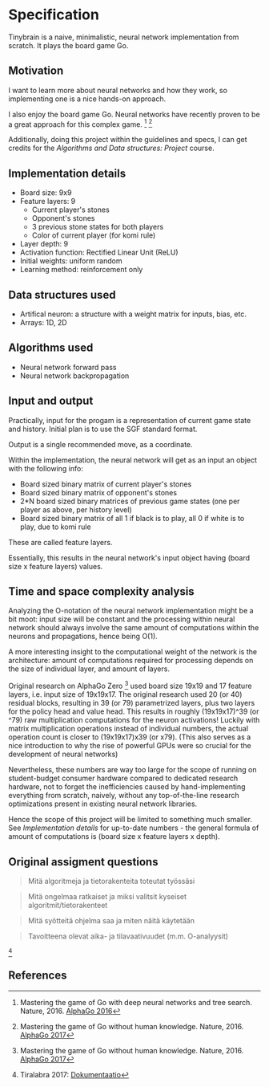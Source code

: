# Specification

Tinybrain is a naive, minimalistic, neural network implementation from scratch. It plays the board game Go.

## Motivation

I want to learn more about neural networks and how they work, so implementing one is a nice hands-on approach.

I also enjoy the board game Go. Neural networks have recently proven to be a great approach for this complex game. [^1] [^2]

Additionally, doing this project within the guidelines and specs, I can get credits for the *Algorithms and Data structures: Project* course.

## Implementation details

- Board size: 9x9
- Feature layers: 9
    - Current player's stones
    - Opponent's stones
    - 3 previous stone states for both players
    - Color of current player (for komi rule)
- Layer depth: 9
- Activation function: Rectified Linear Unit (ReLU)
- Initial weights: uniform random
- Learning method: reinforcement only

## Data structures used

- Artifical neuron: a structure with a weight matrix for inputs, bias, etc. 
- Arrays: 1D, 2D

## Algorithms used

- Neural network forward pass
- Neural network backpropagation

## Input and output

Practically, input for the progam is a representation of current game state and history. Initial plan is to use the SGF standard format.

Output is a single recommended move, as a coordinate.

Within the implementation, the neural network will get as an input an object with the following info:

- Board sized binary matrix of current player's stones
- Board sized binary matrix of opponent's stones
- 2*N board sized binary matrices of previous game states (one per player as above, per history level)
- Board sized binary matrix of all 1 if black is to play, all 0 if white is to play, due to komi rule

These are called feature layers.

Essentially, this results in the neural network's input object having (board size x feature layers) values.

## Time and space complexity analysis

Analyzing the O-notation of the neural network implementation might be a bit moot: input size will be constant and the processing within neural network should always involve the same amount of computations within the neurons and propagations, hence being O(1).

A more interesting insight to the computational weight of the network is the architecture: amount of computations required for processing depends on the size of individual layer, and amount of layers.

Original research on AlphaGo Zero [^2] used board size 19x19 and 17 feature layers, i.e. input size of 19x19x17. The original research used 20 (or 40) residual blocks, resulting in 39 (or 79) parametrized layers, plus two layers for the policy head and value head. This results in roughly (19x19x17)^39 (or ^79) raw multiplication computations for the neuron activations! Luckily with matrix multiplication operations instead of individual numbers, the actual operation count is closer to (19x19x17)x39 (or x79). (This also serves as a nice introduction to why the rise of powerful GPUs were so crucial for the development of neural networks)

Nevertheless, these numbers are way too large for the scope of running on student-budget consumer hardware compared to dedicated research hardware, not to forget the inefficiencies caused by hand-implementing everything from scratch, naively, without any top-of-the-line research optimizations present in existing neural network libraries.

Hence the scope of this project will be limited to something much smaller. See *Implementation details* for up-to-date numbers - the general formula of amount of computations is (board size x feature layers x depth).

## Original assigment questions

> Mitä algoritmeja ja tietorakenteita toteutat työssäsi

> Mitä ongelmaa ratkaiset ja miksi valitsit kyseiset algoritmit/tietorakenteet

> Mitä syötteitä ohjelma saa ja miten näitä käytetään

> Tavoitteena olevat aika- ja tilavaativuudet (m.m. O-analyysit)

[^3]

## References

[^1]: Mastering the game of Go with deep neural networks and tree search. Nature, 2016. [AlphaGo 2016](http://nature.com/articles/doi:10.1038/nature16961)

[^2]: Mastering the game of Go without human knowledge. Nature, 2016. [AlphaGo 2017](http://nature.com/articles/doi:10.1038/nature24270)

[^3]: Tiralabra 2017: [Dokumentaatio](https://github.com/TiraLabra/2017-syksy-periodi-2/wiki/Dokumentaatio)